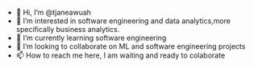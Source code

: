 - 👋 Hi, I’m @tjaneawuah
- 👀 I’m interested in software engineering and data analytics,more specifically business analytics.
- 🌱 I’m currently learning software engineering
- 💞️ I’m looking to collaborate on ML and software engineering projects
- 📫 How to reach me here, I am waiting and ready to colaborate

<!---
thejaneOh/thejaneOh is a ✨ special ✨ repository because its `README.md` (this file) appears on your GitHub profile.
You can click the Preview link to take a look at your changes.
--->
